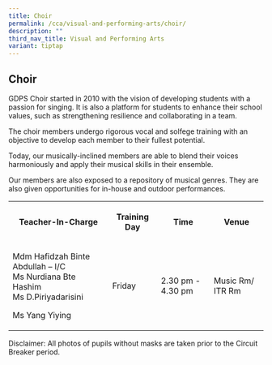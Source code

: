 ```yaml
---
title: Choir
permalink: /cca/visual-and-performing-arts/choir/
description: ""
third_nav_title: Visual and Performing Arts
variant: tiptap
---
```

<h2><strong>Choir</strong></h2>
<p>GDPS Choir started in 2010 with the vision of developing students with
a passion for singing. It is also a platform for students to enhance their
school values, such as strengthening resilience and collaborating in a
team.</p>
<p>The choir members undergo rigorous vocal and solfege training with an
objective to develop each member to their fullest potential.</p>
<p>Today, our musically-inclined members are able to blend their voices harmoniously
and apply their musical skills in their ensemble.</p>
<p>Our members are also exposed to a repository of musical genres. They are
also given opportunities for in-house and outdoor performances.</p>
<p></p>
<table style="minWidth: 100px">
<colgroup>
<col>
<col>
<col>
<col>
</colgroup>
<tbody>
<tr>
<th rowspan="1" colspan="1">
<p>Teacher-In-Charge</p>
</th>
<th rowspan="1" colspan="1">
<p>Training Day</p>
</th>
<th rowspan="1" colspan="1">
<p>Time</p>
</th>
<th rowspan="1" colspan="1">
<p>Venue</p>
</th>
</tr>
<tr>
<td rowspan="1" colspan="1">
<p>Mdm Hafidzah Binte Abdullah – I/C
<br>Ms Nurdiana Bte Hashim
<br>Ms D.Piriyadarisini</p>
<p>Ms Yang Yiying</p>
</td>
<td rowspan="1" colspan="1">
<p>Friday
<br>
</p>
</td>
<td rowspan="1" colspan="1">
<p>2.30 pm - 4.30 pm
<br>
</p>
</td>
<td rowspan="1" colspan="1">
<p>Music Rm/ ITR Rm</p>
</td>
</tr>
</tbody>
</table>
<p>Disclaimer: All photos of pupils without masks are taken prior to the
Circuit Breaker period.</p>